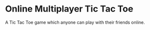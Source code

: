 # Online Multiplayer Tic Tac Toe
 A Tic Tac Toe game which anyone can play with their friends online.
